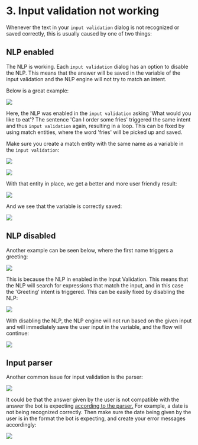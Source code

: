 # 3. Input validation not working

Whenever the text in your `input validation` dialog is not recognized or saved correctly, this is usually caused by one of two things:

## NLP enabled

The NLP is working. Each `input validation` dialog has an option to disable the NLP. This means that the answer will be saved in the variable of the input validation and the NLP engine will not try to match an intent. 

Below is a great example:

![](../../.gitbook/assets/image%20%28482%29.png)

Here, the NLP was enabled in the `input validation` asking  'What would you like to eat'? The sentence 'Can I order some fries'  triggered the same intent and thus `input validation` again, resulting in a loop. This can be fixed by using match entities, where the word 'fries' will be picked up and saved. 

Make sure you create a match entity with the same name as a variable in the `input validation`:

![](../../.gitbook/assets/image%20%28492%29.png)

![](../../.gitbook/assets/image%20%28491%29.png)

With that entity in place, we get a better and more user friendly result:

![](../../.gitbook/assets/image%20%28494%29.png)

And we see that the variable is correctly saved:

![](../../.gitbook/assets/image%20%28483%29.png)

## NLP disabled

Another example can be seen below, where the first name triggers a greeting:

![](../../.gitbook/assets/image%20%28488%29.png)

This is because the NLP in enabled in the Input Validation. This means that the NLP will search for expressions that match the input, and in this case the 'Greeting' intent is triggered. This can be easily fixed by disabling the NLP:

![](../../.gitbook/assets/image%20%28498%29.png)

With disabling the NLP, the NLP engine will not run based on the given input and will immediately save the user input in the variable, and the flow will continue:



![](../../.gitbook/assets/image%20%28493%29.png)

## Input parser

Another common issue for input validation is the parser:

![](../../.gitbook/assets/image%20%28489%29.png)

It could be that the answer given by the user is not compatible with the answer the bot is expecting [according to the parser.](https://docs.chatlayer.ai/bot-answers/dialog-state/user-input-bot-dialog#input-types) For example, a date is not being recognized correctly. Then make sure the date being given by the user is in the format the bot is expecting, and create your error messages accordingly:

![](../../.gitbook/assets/image%20%28484%29.png)











